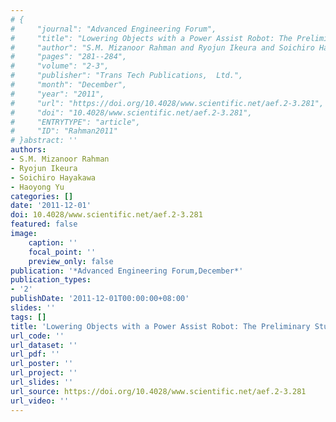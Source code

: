 ```yaml
---
# {
#     "journal": "Advanced Engineering Forum",
#     "title": "Lowering Objects with a Power Assist Robot: The Preliminary Study",
#     "author": "S.M. Mizanoor Rahman and Ryojun Ikeura and Soichiro Hayakawa and Haoyong Yu",
#     "pages": "281--284",
#     "volume": "2-3",
#     "publisher": "Trans Tech Publications,  Ltd.",
#     "month": "December",
#     "year": "2011",
#     "url": "https://doi.org/10.4028/www.scientific.net/aef.2-3.281",
#     "doi": "10.4028/www.scientific.net/aef.2-3.281",
#     "ENTRYTYPE": "article",
#     "ID": "Rahman2011"
# }abstract: ''
authors:
- S.M. Mizanoor Rahman
- Ryojun Ikeura
- Soichiro Hayakawa
- Haoyong Yu
categories: []
date: '2011-12-01'
doi: 10.4028/www.scientific.net/aef.2-3.281
featured: false
image:
    caption: ''
    focal_point: ''
    preview_only: false
publication: '*Advanced Engineering Forum,December*'
publication_types:
- '2'
publishDate: '2011-12-01T00:00:00+08:00'
slides: ''
tags: []
title: 'Lowering Objects with a Power Assist Robot: The Preliminary Study'
url_code: ''
url_dataset: ''
url_pdf: ''
url_poster: ''
url_project: ''
url_slides: ''
url_source: https://doi.org/10.4028/www.scientific.net/aef.2-3.281
url_video: ''
---
```

